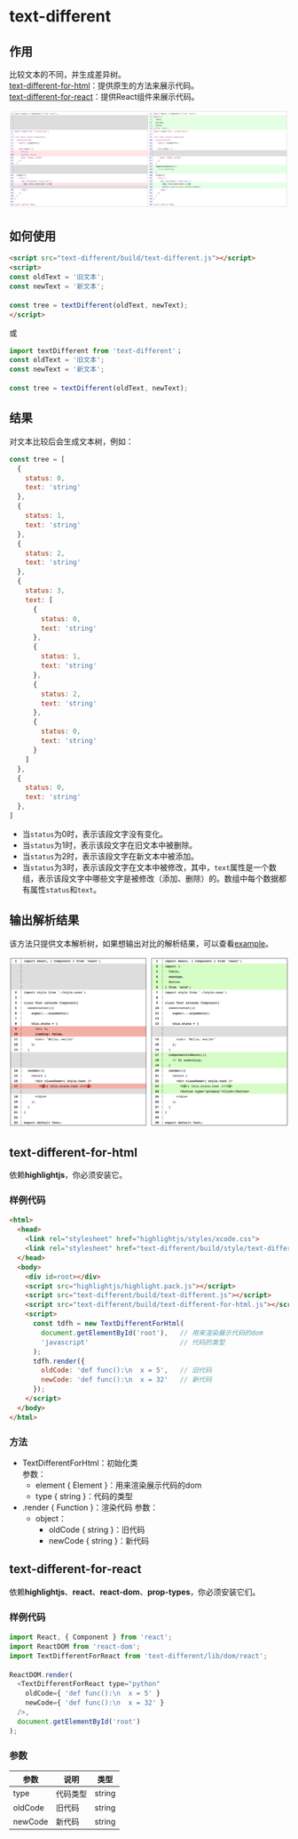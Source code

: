 # text-different

## 作用

比较文本的不同，并生成差异树。   
[text-different-for-html](#text-different-for-html)：提供原生的方法来展示代码。   
[text-different-for-react](#text-different-for-react)：提供React组件来展示代码。

![demo](https://raw.githubusercontent.com/duan602728596/text-different/master/example/image/demo2.png)

## 如何使用

```html
<script src="text-different/build/text-different.js"></script>
<script>
const oldText = '旧文本';
const newText = '新文本';

const tree = textDifferent(oldText, newText);
</script>
```

或

```javascript
import textDifferent from 'text-different'；
const oldText = '旧文本';
const newText = '新文本';

const tree = textDifferent(oldText, newText);
```

## 结果

对文本比较后会生成文本树，例如：

```javascript
const tree = [
  {
    status: 0,
    text: 'string'
  },
  {
    status: 1,
    text: 'string'
  },
  {
    status: 2,
    text: 'string'
  },
  {
    status: 3,
    text: [
      {
        status: 0,
        text: 'string'
      },
      {
        status: 1,
        text: 'string'
      },
      {
        status: 2,
        text: 'string'
      },
      {
        status: 0,
        text: 'string'
      }
    ]
  },
  {
    status: 0,
    text: 'string'
  },
]
```

* 当`status`为0时，表示该段文字没有变化。
* 当`status`为1时，表示该段文字在旧文本中被删除。
* 当`status`为2时，表示该段文字在新文本中被添加。
* 当`status`为3时，表示该段文字在文本中被修改，其中，`text`属性是一个数组，表示该段文字中哪些文字是被修改（添加、删除）的。数组中每个数据都有属性`status`和`text`。

## 输出解析结果

该方法只提供文本解析树，如果想输出对比的解析结果，可以查看[example](https://github.com/duan602728596/text-different/tree/master/example)。

![demo](https://raw.githubusercontent.com/duan602728596/text-different/master/example/image/demo1.png)


## text-different-for-html

依赖**highlightjs**，你必须安装它。

### 样例代码

```html
<html>
  <head>
    <link rel="stylesheet" href="highlightjs/styles/xcode.css">
    <link rel="stylesheet" href="text-different/build/style/text-different.css">
  </head>
  <body>
    <div id=root></div>
    <script src="highlightjs/highlight.pack.js"></script>
    <script src="text-different/build/text-different.js"></script>
    <script src="text-different/build/text-different-for-html.js"></script>
    <script>
      const tdfh = new TextDifferentForHtml(
        document.getElementById('root'),   // 用来渲染展示代码的dom
        'javascript'                       // 代码的类型
      );
      tdfh.render({
        oldCode: 'def func():\n  x = 5',   // 旧代码
        newCode: 'def func():\n  x = 32'   // 新代码
      });
    </script>
  </body>
</html>
```

### 方法

* TextDifferentForHtml：初始化类   
  参数：
  * element { Element }：用来渲染展示代码的dom
  * type { string }：代码的类型
* .render { Function }：渲染代码
  参数：
  * object：
    * oldCode { string }：旧代码
    * newCode { string }：新代码

## text-different-for-react

依赖**highlightjs**、**react**、**react-dom**、**prop-types**，你必须安装它们。

### 样例代码

```javascript
import React, { Component } from 'react';
import ReactDOM from 'react-dom';
import TextDifferentForReact from 'text-different/lib/dom/react';

ReactDOM.render(
  <TextDifferentForReact type="python"
    oldCode={ 'def func():\n  x = 5' }
    newCode={ 'def func():\n  x = 32' }
  />,
  document.getElementById('root')
);
```

### 参数

| 参数    | 说明     | 类型   |
| ---     | ---      | ---    |
| type    | 代码类型 | string |
| oldCode | 旧代码   | string |
| newCode | 新代码   | string |



